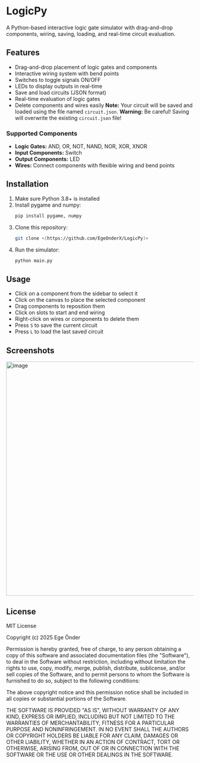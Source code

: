 # LogicPy
A Python-based interactive logic gate simulator with drag-and-drop components, wiring, saving, loading, and real-time circuit evaluation.

## Features

- Drag-and-drop placement of logic gates and components  
- Interactive wiring system with bend points  
- Switches to toggle signals ON/OFF  
- LEDs to display outputs in real-time  
- Save and load circuits (JSON format)  
- Real-time evaluation of logic gates  
- Delete components and wires easily
**Note:** Your circuit will be saved and loaded using the file named `circuit.json`.
**Warning:** Be careful! Saving will overwrite the existing `circuit.json` file!
### Supported Components

- **Logic Gates:** AND, OR, NOT, NAND, NOR, XOR, XNOR  
- **Input Components:** Switch  
- **Output Components:** LED  
- **Wires:** Connect components with flexible wiring and bend points

## Installation

1. Make sure Python 3.8+ is installed  
2. Install pygame and numpy:  
   ```bash
   pip install pygame, numpy
   ```  
3. Clone this repository:  
   ```bash
   git clone <(https://github.com/EgeOnderX/LogicPy)>
   ```  
4. Run the simulator:  
   ```bash
   python main.py
   ```

## Usage

- Click on a component from the sidebar to select it  
- Click on the canvas to place the selected component  
- Drag components to reposition them  
- Click on slots to start and end wiring  
- Right-click on wires or components to delete them  
- Press `S` to save the current circuit  
- Press `L` to load the last saved circuit

## Screenshots

<img width="998" height="627" alt="image" src="https://github.com/user-attachments/assets/e4670bcd-4654-4e59-85b5-e4c1b3bd4706" />


## License

MIT License

Copyright (c) 2025 Ege Önder

Permission is hereby granted, free of charge, to any person obtaining a copy
of this software and associated documentation files (the "Software"), to deal
in the Software without restriction, including without limitation the rights
to use, copy, modify, merge, publish, distribute, sublicense, and/or sell
copies of the Software, and to permit persons to whom the Software is
furnished to do so, subject to the following conditions:

The above copyright notice and this permission notice shall be included in all
copies or substantial portions of the Software.

THE SOFTWARE IS PROVIDED "AS IS", WITHOUT WARRANTY OF ANY KIND, EXPRESS OR
IMPLIED, INCLUDING BUT NOT LIMITED TO THE WARRANTIES OF MERCHANTABILITY,
FITNESS FOR A PARTICULAR PURPOSE AND NONINFRINGEMENT. IN NO EVENT SHALL THE
AUTHORS OR COPYRIGHT HOLDERS BE LIABLE FOR ANY CLAIM, DAMAGES OR OTHER
LIABILITY, WHETHER IN AN ACTION OF CONTRACT, TORT OR OTHERWISE, ARISING FROM,
OUT OF OR IN CONNECTION WITH THE SOFTWARE OR THE USE OR OTHER DEALINGS IN THE
SOFTWARE.

